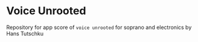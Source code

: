 # Voice Unrooted
Repository for app score of `voice unrooted` for soprano and electronics by Hans Tutschku
